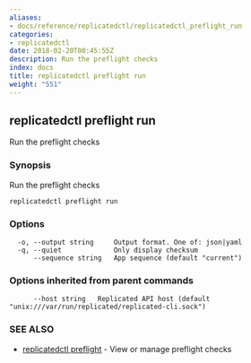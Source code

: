```yaml
---
aliases:
- docs/reference/replicatedctl/replicatedctl_preflight_run
categories:
- replicatedctl
date: 2018-02-20T00:45:55Z
description: Run the preflight checks
index: docs
title: replicatedctl preflight run
weight: "551"
---
```


## replicatedctl preflight run

Run the preflight checks

### Synopsis


Run the preflight checks

```
replicatedctl preflight run
```

### Options

```
  -o, --output string     Output format. One of: json|yaml
  -q, --quiet             Only display checksum
      --sequence string   App sequence (default "current")
```

### Options inherited from parent commands

```
      --host string   Replicated API host (default "unix:///var/run/replicated/replicated-cli.sock")
```

### SEE ALSO
* [replicatedctl preflight](/api/replicatedctl/replicatedctl_preflight/)	 - View or manage preflight checks

